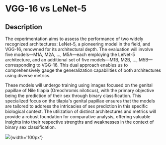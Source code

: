 # **VGG-16 vs LeNet-5**

## Description

The experimentation aims to assess the performance of two widely recognized architectures: LeNet-5, a pioneering model in the field, and VGG-16, renowned for its architectural depth. The evaluation will involve five models—M1A, M2A, ..., M5A—each employing the LeNet-5 architecture, and an additional set of five models—M1B, M2B, ..., M5B—corresponding to VGG-16. This dual approach enables us to comprehensively gauge the generalization capabilities of both architectures using diverse metrics.

These models will undergo training using images focused on the genital papillae of Nile tilapia (Oreochromis niloticus), with the primary objective being the prediction of their sex through binary classification. This specialized focus on the tilapia's genital papillae ensures that the models are tailored to address the intricacies of sex prediction in this specific biological context. The utilization of distinct architectures and metrics will provide a robust foundation for comparative analysis, offering valuable insights into their respective strengths and weaknesses in the context of binary sex classification.

![](https://www.bigfish.mx/__export/1494447198016/sites/debate/img/2017/05/10/tilapia.jpg_1902800913.jpg){width='100px'}
